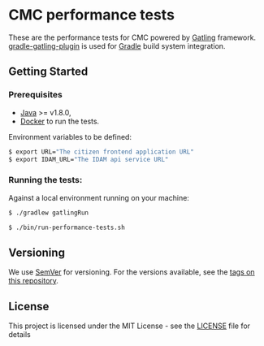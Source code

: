 # CMC performance tests

These are the performance tests for CMC powered by [Gatling](http://gatling.io/#/resources/documentation) 
framework. [gradle-gatling-plugin](https://github.com/lkishalmi/gradle-gatling-plugin) is used
for [Gradle](https://gradle.org/) build system integration.

## Getting Started

### Prerequisites

* [Java](https://www.google.co.uk/search?q=how+to+install+openjdk&oq=how+to+install+openjdk) >= v1.8.0,
* [Docker](https://www.docker.com/) to run the tests.

Environment variables to be defined:

```bash
$ export URL="The citizen frontend application URL"
$ export IDAM_URL="The IDAM api service URL"
```

### Running the tests:

Against a local environment running on your machine:

```bash
$ ./gradlew gatlingRun
```
 
```bash
$ ./bin/run-performance-tests.sh
```

## Versioning

We use [SemVer](http://semver.org/) for versioning. For the versions available, see the [tags on this repository](http://git.reform/cmc/performance-tests/tags).

## License

This project is licensed under the MIT License - see the [LICENSE](LICENSE.txt) file for details

